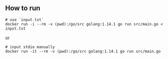 ## How to run

```fish
# use `input.txt`
docker run -i --rm -v (pwd):/go/src golang:1.14.1 go run src/main.go < input.txt
```

or

```fish
# input stdio manually
docker run -it --rm -v (pwd):/go/src golang:1.14.1 go run src/main.go
```
